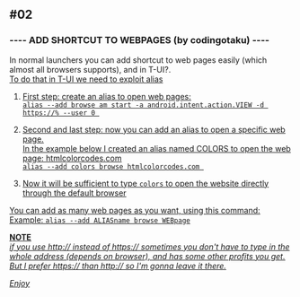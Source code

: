 ## #02


### ---- ADD SHORTCUT TO WEBPAGES (by  codingotaku) ----

In normal launchers you can add shortcut to web pages easily  (which almost all browsers supports), and in T-UI?.<br>
<u>To do that in T-UI we need to exploit alias<u>

1) First step: create an alias to open web pages:<br>
`alias --add browse am start -a android.intent.action.VIEW -d https://% --user 0 `

2) Second and last step: now you can add an alias to open a specific web page. <br>In the example below I created an alias named COLORS to open the web page: htmlcolorcodes.com<br>
`alias --add colors browse htmlcolorcodes.com `

3) Now it will be sufficient to type `colors` to open the website directly through the default browser  

You can add as many web pages as you want, using this command:<br>
Example: `alias --add ALIASname browse WEBpage`<br>




**NOTE**<br>
<i>if you use http:// instead of https:// sometimes you don't have to type in the whole address (depends on browser),<i>
<i>and has some other profits you get. But I prefer https:// than http:// so I'm gonna leave it there.<i>

Enjoy

